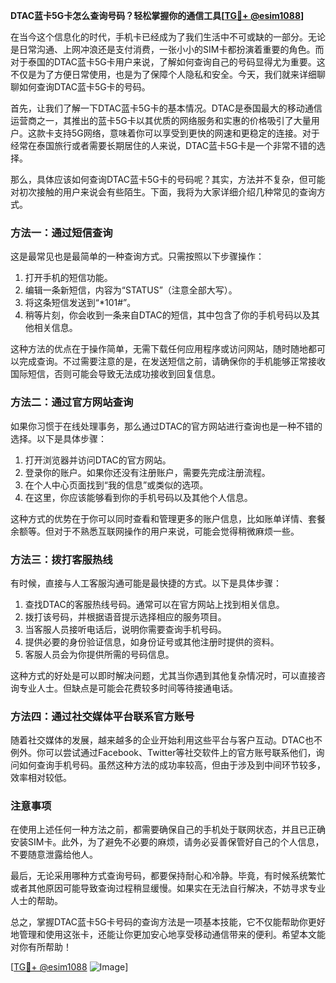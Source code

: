 **DTAC蓝卡5G卡怎么查询号码？轻松掌握你的通信工具[[TG💪+ @esim1088](https://t.me/s/esim1088)]**

在当今这个信息化的时代，手机卡已经成为了我们生活中不可或缺的一部分。无论是日常沟通、上网冲浪还是支付消费，一张小小的SIM卡都扮演着重要的角色。而对于泰国的DTAC蓝卡5G卡用户来说，了解如何查询自己的号码显得尤为重要。这不仅是为了方便日常使用，也是为了保障个人隐私和安全。今天，我们就来详细聊聊如何查询DTAC蓝卡5G卡的号码。

首先，让我们了解一下DTAC蓝卡5G卡的基本情况。DTAC是泰国最大的移动通信运营商之一，其推出的蓝卡5G卡以其优质的网络服务和实惠的价格吸引了大量用户。这款卡支持5G网络，意味着你可以享受到更快的网速和更稳定的连接。对于经常在泰国旅行或者需要长期居住的人来说，DTAC蓝卡5G卡是一个非常不错的选择。

那么，具体应该如何查询DTAC蓝卡5G卡的号码呢？其实，方法并不复杂，但可能对初次接触的用户来说会有些陌生。下面，我将为大家详细介绍几种常见的查询方式。

### 方法一：通过短信查询

这是最常见也是最简单的一种查询方式。只需按照以下步骤操作：

1. 打开手机的短信功能。
2. 编辑一条新短信，内容为“STATUS”（注意全部大写）。
3. 将这条短信发送到“*101#”。
4. 稍等片刻，你会收到一条来自DTAC的短信，其中包含了你的手机号码以及其他相关信息。

这种方法的优点在于操作简单，无需下载任何应用程序或访问网站，随时随地都可以完成查询。不过需要注意的是，在发送短信之前，请确保你的手机能够正常接收国际短信，否则可能会导致无法成功接收到回复信息。

### 方法二：通过官方网站查询

如果你习惯于在线处理事务，那么通过DTAC的官方网站进行查询也是一种不错的选择。以下是具体步骤：

1. 打开浏览器并访问DTAC的官方网站。
2. 登录你的账户。如果你还没有注册账户，需要先完成注册流程。
3. 在个人中心页面找到“我的信息”或类似的选项。
4. 在这里，你应该能够看到你的手机号码以及其他个人信息。

这种方式的优势在于你可以同时查看和管理更多的账户信息，比如账单详情、套餐余额等。但对于不熟悉互联网操作的用户来说，可能会觉得稍微麻烦一些。

### 方法三：拨打客服热线

有时候，直接与人工客服沟通可能是最快捷的方式。以下是具体步骤：

1. 查找DTAC的客服热线号码。通常可以在官方网站上找到相关信息。
2. 拨打该号码，并根据语音提示选择相应的服务项目。
3. 当客服人员接听电话后，说明你需要查询手机号码。
4. 提供必要的身份验证信息，如身份证号或其他注册时提供的资料。
5. 客服人员会为你提供所需的号码信息。

这种方式的好处是可以即时解决问题，尤其当你遇到其他复杂情况时，可以直接咨询专业人士。但缺点是可能会花费较多时间等待接通电话。

### 方法四：通过社交媒体平台联系官方账号

随着社交媒体的发展，越来越多的企业开始利用这些平台与客户互动。DTAC也不例外。你可以尝试通过Facebook、Twitter等社交软件上的官方账号联系他们，询问如何查询手机号码。虽然这种方法的成功率较高，但由于涉及到中间环节较多，效率相对较低。

### 注意事项

在使用上述任何一种方法之前，都需要确保自己的手机处于联网状态，并且已正确安装SIM卡。此外，为了避免不必要的麻烦，请务必妥善保管好自己的个人信息，不要随意泄露给他人。

最后，无论采用哪种方式查询号码，都要保持耐心和冷静。毕竟，有时候系统繁忙或者其他原因可能导致查询过程稍显缓慢。如果实在无法自行解决，不妨寻求专业人士的帮助。

总之，掌握DTAC蓝卡5G卡号码的查询方法是一项基本技能，它不仅能帮助你更好地管理和使用这张卡，还能让你更加安心地享受移动通信带来的便利。希望本文能对你有所帮助！

[[TG💪+ @esim1088](https://t.me/s/esim1088) ![Image](https://i.postimg.cc/4NQfJmqS/Snipaste-2025-05-13-00-14-12.png)]